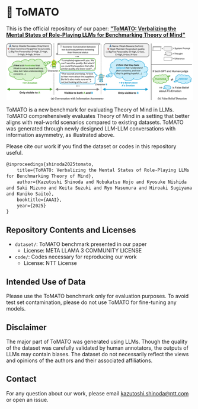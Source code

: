 # 🍅 ToMATO
This is the official repository of our paper: **["ToMATO: Verbalizing the Mental States of Role-Playing LLMs for Benchmarking Theory of Mind"](https://arxiv.org/abs/2501.08838)**

![overview](overview.png)

ToMATO is a new benchmark for evaluating Theory of Mind in LLMs.
ToMATO comprehensively evaluates Theory of Mind in a setting that better aligns with real-world scenarios compared to existing datasets.
ToMATO was generated through newly designed LLM-LLM conversations with information asymmetry, as illustrated above.

Please cite our work if you find the dataset or codes in this repository useful.

```
@inproceedings{shinoda2025tomato,
    title={ToMATO: Verbalizing the Mental States of Role-Playing LLMs for Benchmarking Theory of Mind},
    author={Kazutoshi Shinoda and Nobukatsu Hojo and Kyosuke Nishida and Saki Mizuno and Keita Suzuki and Ryo Masumura and Hiroaki Sugiyama and Kuniko Saito},
    booktitle={AAAI},
    year={2025}
}
```

## Repository Contents and Licenses
- `dataset/`: ToMATO benchmark presented in our paper
  - License: META LLAMA 3 COMMUNITY LICENSE
- `code/`: Codes necessary for reproducing our work
  - License: NTT License

## Intended Use of Data
Please use the ToMATO benchmark only for evaluation purposes. To avoid test set contamination, please do not use ToMATO for fine-tuning any models.

## Disclaimer
The major part of ToMATO was generated using LLMs. Though the quality of the dataset was carefully validated by human annotators, the outputs of LLMs may contain biases. The dataset do not necessarily reflect the views and opinions of the authors and their associated affiliations.

## Contact
For any question about our work, please email [kazutoshi.shinoda@ntt.com](mailto:kazutoshi.shinoda@ntt.com) or open an issue.
